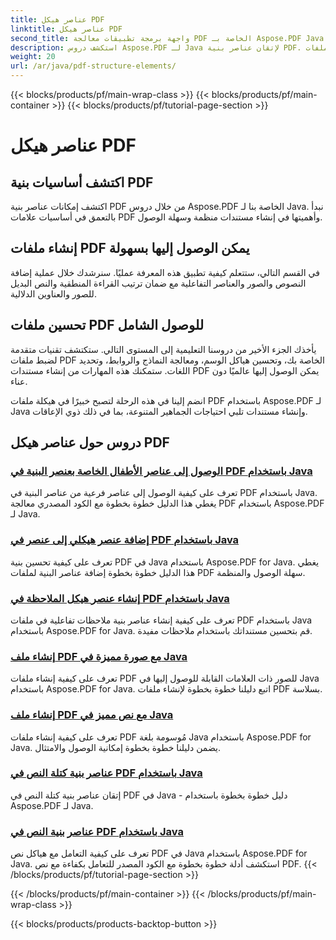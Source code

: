 ```yaml
---
title: عناصر هيكل PDF
linktitle: عناصر هيكل PDF
second_title: واجهة برمجة تطبيقات معالجة PDF الخاصة بـ Aspose.PDF Java
description: استكشف دروس Aspose.PDF لـ Java لإتقان عناصر بنية PDF. أنشئ ملفات PDF منظمة وسهلة الوصول إليها بكل سهولة.
weight: 20
url: /ar/java/pdf-structure-elements/
---
```


{{< blocks/products/pf/main-wrap-class >}}
{{< blocks/products/pf/main-container >}}
{{< blocks/products/pf/tutorial-page-section >}}

# عناصر هيكل PDF


## اكتشف أساسيات بنية PDF

اكتشف إمكانات عناصر بنية PDF من خلال دروس Aspose.PDF الخاصة بنا لـ Java. نبدأ بالتعمق في أساسيات علامات PDF وأهميتها في إنشاء مستندات منظمة وسهلة الوصول. 

## إنشاء ملفات PDF يمكن الوصول إليها بسهولة

في القسم التالي، ستتعلم كيفية تطبيق هذه المعرفة عمليًا. سنرشدك خلال عملية إضافة النصوص والصور والعناصر التفاعلية مع ضمان ترتيب القراءة المنطقية والنص البديل للصور والعناوين الدلالية. 

## تحسين ملفات PDF للوصول الشامل

يأخذك الجزء الأخير من دروسنا التعليمية إلى المستوى التالي. ستكتشف تقنيات متقدمة لضبط ملفات PDF الخاصة بك، وتحسين هياكل الوسم، ومعالجة النماذج والروابط، وتحديد اللغات. ستمكنك هذه المهارات من إنشاء مستندات PDF يمكن الوصول إليها عالميًا دون عناء.

انضم إلينا في هذه الرحلة لتصبح خبيرًا في هيكلة ملفات PDF باستخدام Aspose.PDF لـ Java وإنشاء مستندات تلبي احتياجات الجماهير المتنوعة، بما في ذلك ذوي الإعاقات.
## دروس حول عناصر هيكل PDF
### [الوصول إلى عناصر الأطفال الخاصة بعنصر البنية في PDF باستخدام Java](./access-children-elements-of-structure-element-in-pdf-using-java/)
تعرف على كيفية الوصول إلى عناصر فرعية من عناصر البنية في PDF باستخدام Java. يغطي هذا الدليل خطوة بخطوة مع الكود المصدري معالجة PDF باستخدام Aspose.PDF لـ Java.
### [إضافة عنصر هيكلي إلى عنصر في PDF باستخدام Java](./add-structure-element-into-element-in-pdf-using-java/)
تعرف على كيفية تحسين بنية PDF في Java باستخدام Aspose.PDF for Java. يغطي هذا الدليل خطوة بخطوة إضافة عناصر البنية لملفات PDF سهلة الوصول والمنظمة.
### [إنشاء عنصر هيكل الملاحظة في PDF باستخدام Java](./create-note-structure-element-in-pdf-using-java/)
تعرف على كيفية إنشاء عناصر بنية ملاحظات تفاعلية في ملفات PDF باستخدام Java باستخدام Aspose.PDF for Java. قم بتحسين مستنداتك باستخدام ملاحظات مفيدة.
### [إنشاء ملف PDF مع صورة مميزة في Java](./create-pdf-with-tagged-image-in-java/)
تعرف على كيفية إنشاء ملفات PDF للصور ذات العلامات القابلة للوصول إليها في Java باستخدام Aspose.PDF for Java. اتبع دليلنا خطوة بخطوة لإنشاء ملفات PDF بسلاسة.
### [إنشاء ملف PDF مع نص مميز في Java](./create-pdf-with-tagged-text-in-java/)
تعرف على كيفية إنشاء ملفات PDF مُوسومة بلغة Java باستخدام Aspose.PDF for Java. يضمن دليلنا خطوة بخطوة إمكانية الوصول والامتثال.
### [عناصر بنية كتلة النص في PDF باستخدام Java](./text-block-structure-elements-in-pdf-using-java/)
إتقان عناصر بنية كتلة النص في PDF في Java - دليل خطوة بخطوة باستخدام Aspose.PDF لـ Java.
### [عناصر بنية النص في PDF باستخدام Java](./text-structure-elements-in-pdf-using-java/)
تعرف على كيفية التعامل مع هياكل نص PDF في Java باستخدام Aspose.PDF for Java. استكشف أدلة خطوة بخطوة مع الكود المصدر للتعامل بكفاءة مع نص PDF.
{{< /blocks/products/pf/tutorial-page-section >}}

{{< /blocks/products/pf/main-container >}}
{{< /blocks/products/pf/main-wrap-class >}}

{{< blocks/products/products-backtop-button >}}
